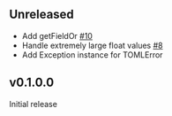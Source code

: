 ## Unreleased

* Add getFieldOr [#10](https://github.com/brandonchinn178/toml-reader/issues/10)
* Handle extremely large float values [#8](https://github.com/brandonchinn178/toml-reader/issues/8)
* Add Exception instance for TOMLError

## v0.1.0.0

Initial release
